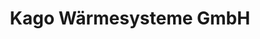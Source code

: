 ---
title: "Kago Wärmesysteme GmbH"
url: /ettlingen/kago-waermesysteme-gmbh/
shop: Kamine & Öfen
---